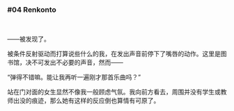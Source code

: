 ### #04 Renkonto

&emsp;

——被发现了。

被条件反射驱动而打算说些什么的我，在发出声音前停下了嘴唇的动作。这里是图书馆，决不可发出不必要的声音，然而——

“弹得不错嘛。能让我再听一遍刚才那首乐曲吗？”

站在门对面的女生显然不像我一般顾虑气氛。我向前方看去，周围并没有学生或教师出没的痕迹，那么她有这样的反应倒也算情有可原了。
